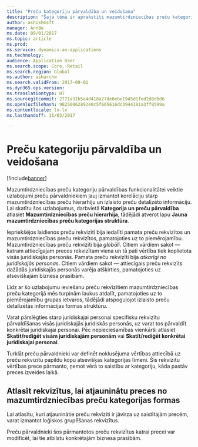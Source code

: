 ```yaml
---
title: "Preču kategoriju pārvaldība un veidošana"
description: "Šajā tēmā ir aprakstīti mazumtirdzniecības preču kategoriju pārvaldības funkcionalitātei veiktie uzlabojumi. Šie uzlabojumi preču pārvaldniekiem ļauj izmantot korelāciju starp mazumtirdzniecības preču hierarhiju un izlaisto preču detalizēto informāciju."
author: ashishmsft
manager: AnnBe
ms.date: 09/01/2017
ms.topic: article
ms.prod: 
ms.service: dynamics-ax-applications
ms.technology: 
audience: Application User
ms.search.scope: Core, Retail
ms.search.region: Global
ms.author: asharchw
ms.search.validFrom: 2017-09-01
ms.dyn365.ops.version: 
ms.translationtype: HT
ms.sourcegitcommit: 2771a31b5a4d418a27de0ebe1945d1fed2d8d6d6
ms.openlocfilehash: 98250062892e0c5f665616dc3944181a3ff8599a
ms.contentlocale: lv-lv
ms.lasthandoff: 11/03/2017

---
```


# <a name="product-category-management-and-creation"></a>Preču kategoriju pārvaldība un veidošana

[!include[banner](./includes/banner.md)]

Mazumtirdzniecības preču kategoriju pārvaldības funkcionalitātei veiktie uzlabojumi preču pārvaldniekiem ļauj izmantot korelāciju starp mazumtirdzniecības preču hierarhiju un izlaisto preču detalizēto informāciju. Lai skatītu šos uzlabojumus, darbvietā **Kategorija un preču pārvaldība** atlasiet **Mazumtirdzniecības preču hierarhija**, tādējādi atverot lapu **Jauna mazumtirdzniecības preču kategorijas struktūra**. 

Iepriekšējos laidienos preču rekvizīti bija iedalīti pamata preču rekvizītos un mazumtirdzniecības preču rekvizītos, pamatojoties uz to piemērojamību. Mazumtirdzniecības preču rekvizīti bija *globāli*. Citiem vārdiem sakot — katram attiecīgajam preces rekvizītam viena un tā pati vērtība tiek koplietota visās juridiskajās personās. Pamata preču rekvizīti bija *atkarīgi no juridiskajās personas*. Citiem vārdiem sakot — attiecīgais preču rekvizīts dažādās juridiskajās personās varēja atšķirties, pamatojoties uz atsevišķajām biznesa prasībām.

Līdz ar šo uzlabojumu ieviešanu preču rekvizītiem mazumtirdzniecības preču kategorijā mēs turpinām laukus atdalīt, pamatojoties uz to piemērojamību grupas ietvaros, tādējādi atspoguļojot izlaisto preču detalizētās informācijas formas struktūru.

Varat pārslēgties starp juridiskajai personai specifisku rekvizītu pārvaldīšanas visās juridiskajās juridiskās personās, uz varat tos pārvaldīt konkrētai juridiskajai personai. Pēc nepieciešamības vienkārši atlasiet **Skatīt/rediģēt visām juridiskajām personām** vai **Skatīt/rediģēt konkrētai juridiskajai personai**.

Turklāt preču pārvaldnieki var definēt noklusējuma vērtības attiecībā uz preču rekvizītu papildu kopu atsevišķas kategorijas līmenī. Šīs rekvizītu vērtības prece pārmanto, ņemot vērā to saistību ar kategoriju, kāda pastāv preces izveides laikā.

## <a name="select-properties-to-update-products-from-the-retail-product-category-form"></a>Atlasīt rekvizītus, lai atjauninātu preces no mazumtirdzniecības preču kategorijas formas

Lai atlasītu, kuri atjauninātie preču rekvizīti ir jāvirza uz saistītajām precēm, varat izmantot loģiskos grupēšanas rekvizītus.

Preču pārvaldnieki šos pārmantotos preču rekvizītus katrai precei var modificēt, lai tie atbilstu konkrētajām biznesa prasībām.

